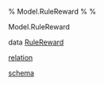 % Model.RuleReward
% 
% 

Model.RuleReward

data [RuleReward](Model-RuleReward.html#t:RuleReward)

[relation](Model-RuleReward.html#v:relation)

[schema](Model-RuleReward.html#v:schema)
